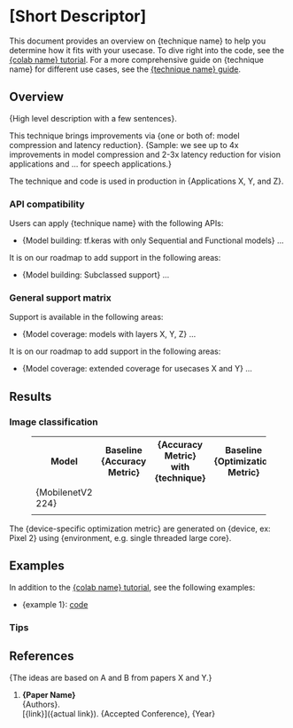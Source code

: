 <!--
Template for per-technique overview page. Users use this page to determine
whether or not they want to try a technique. Once they've decided to try the technique,
they are guided to documentation on how to try the technique.

Remember that some people arriving this page will already have made the decision
to try the technique.

This page should minimize the background knowledge needed to understand the
text. This page targets end-users only, not contributors, hardware vendors, or
people who would be interested in the technique details. There will be a
separate page for that (TODO: determine location).

Regular brackets with text (e.g. {name}) should be replaced.

See https://www.tensorflow.org/model_optimization/guide/pruning for a good
example.
-->

# [Short Descriptor]

<!-- Describe purpose (to help users determine whether they want to use
technique) and then help navigate users who have previously decided they want
to use the technique to page telling them how to use the technique. -->

This document provides an overview on {technique name} to help you determine how
it fits with your usecase. To dive right into the code, see the
[{colab name} tutorial]({link}). For a more comprehensive guide on {technique
name} for different use cases, see the [{technique name} guide]({link}).

## Overview

{High level description with a few sentences}.

<!-- Short Pitch: Summary of Results Section -->

This technique brings improvements via {one or both of: model compression and
latency reduction}. {Sample: we see up to 4x improvements in model compression
and 2-3x latency reduction for vision applications and ... for speech
applications.}

<!--
Users can use this to consider the tradeoffs of using stable techniques versus
bleeding-edge techniques for additional gains.

Note: be careful about including non-public information or including names
of applications that haven't agreed to include their names.

If it's relevant, distinguish the technique and the code. E.g. The code is used
in A and B. The general technique is additionally used in C and D.
-->

The technique and code is used in production in {Applications X, Y, and Z}.

### API compatibility

<!--
Tell users what APIs we are currently compatible with. APIs include:
- Model building (e.g. tf.keras with Sequential/Functional/Subclassed, tf.layers)
- TensorFlow versions (e.g. TF 1.XX for versions 1.YY+, TF 2.XX) (TODO: have a table if
  this varies depending on model optimization pip version).
- TensorFlow execution mode: (e.g. graph mode, eager mode)
- Distributed training: (e.g. tf.distribute vs tf.estimator, synchronous vs asynchronous)

While the pitch helps users decide if the technique is worth their investment
(e.g. I need 3x improvements and 2x is not enough), this section allows users to
decide if they can or want to use the technique now.
-->

Users can apply {technique name} with the following APIs:

* {Model building: tf.keras with only Sequential and Functional models} ...

<!-- Create Github issues and link to them.-->

It is on our roadmap to add support in the following areas:

* {Model building: Subclassed support} ...

<!-- Optional section: consider additional factors such as model and layer
coverage, hardware coverage and links to docs describing the benefits to those hardware
(the specific benefits should live outside tensorflow.org/model_optimization), and more.

If the user can reap the techniques' benefits, almost regardless of model or hardware,
then the reason for this section diminishes.
-->

### General support matrix

Support is available in the following areas:

* {Model coverage: models with layers X, Y, Z} ... 

<!-- Create Github issues and link to them.-->

It is on our roadmap to add support in the following areas:

* {Model coverage: extended coverage for usecases X and Y} ...

## Results

<!--
1. Subdivide into subsections for each mode of usage, if there is that
   distinction.

Example:

### Model compression only
[Table]

### Model compression and latency reduction
[Table]

2. If reasonable, for each subsection, have multiple tables for each use case (e.g. image classification, speech recognition).

3. If significant configuration changes are necessary for different models,
   consider including that information also as a detail after the tables.
   In the future, these models may be reproducible in TensorFlow Official Models
   and the configuration would be checked in.
-->

### Image classification

<!-- The critical hyperparameter is something that significantly affects the
accuracy and optimization metrics. An optimization metric is something like
latency or model storage size -->

<figure>
  <table>
    <tr>
      <th>Model</th>
      <th>Baseline {Accuracy Metric}</th>
      <th>{Accuracy Metric} with {technique} </th>
      <th>Baseline {Optimization Metric} </th>
      <th>{Optimization Metric} with {technique} </th>
      <th>{Critical Hyperparameter} </th>
    </tr>
    <tr>
      <td>{MobilenetV2 224}</td>
      <td></td>
      <td></td>
      <td></td>
      <td></td>
      <td></td>
    </tr>
    <tr>
      <td></td>
      <td></td>
      <td></td>
      <td></td>
      <td></td>
      <td></td>
    </tr>
 </table>
</figure>

<!-- Optional: there may not be device-specific metrics -->
The {device-specific optimization metric} are generated on {device, ex: Pixel 2} using
{environment, e.g. single threaded large core}.

## Examples

<!-- Example may include one in TensorFlow Official Models.-->
In addition to the [{colab name} tutorial]({link}), see the following examples:

* {example 1}: [code]({link})

### Tips

<!-- Various training tips (e.g. hypertuning) corresponding to different use
cases. -->

## References

<!-- Discuss the connection of the implementation to primary research paper(s), with high
level summary of similarities and differences -->
{The ideas are based on A and B from papers X and Y.}

1.  **{Paper Name}** <br />
    {Authors}. <br />
    [{link}]({actual link}). {Accepted Conference}, {Year} <br />
